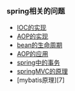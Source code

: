 ### spring相关的问题

+ [IOC的实现][1]
+ [AOP的实现][2]
+ [bean的生命周期][3]
+ [AOP的应用][4]
+ [spring中的事务][5]
+ [springMVC的原理][6]
+ [mybatis原理][7]

[01]: https://www.jianshu.com/p/c403609185a5 "Spring原理初探----IOC、AOP"
[1]: https://juejin.im/post/5a925b866fb9a063523e106b "Spring IOC及原理详解"
[2]: https://blog.csdn.net/luanlouis/article/details/51155821 "AOP实现原理"
[3]: https://juejin.im/post/5ab1bf19f265da23771947f1 "Spring Bean 生命周期"
[4]: https://blog.csdn.net/tianyaleixiaowu/article/details/70853147 "Spring boot中使用aop详解"
[5]: https://blog.csdn.net/u010853261/article/details/78118619 "Spring中事务的实现原理"
[05]: https://www.jianshu.com/p/42ce0f9250f5 "Spring 事务原理"
[6]: https://blog.csdn.net/litianxiang_kaola/article/details/79169148 "SpringMVC框架理解"
